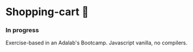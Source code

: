 # Shopping-cart 🛒

### In progress

Exercise-based in an Adalab's Bootcamp. Javascript vanilla, no compilers.
